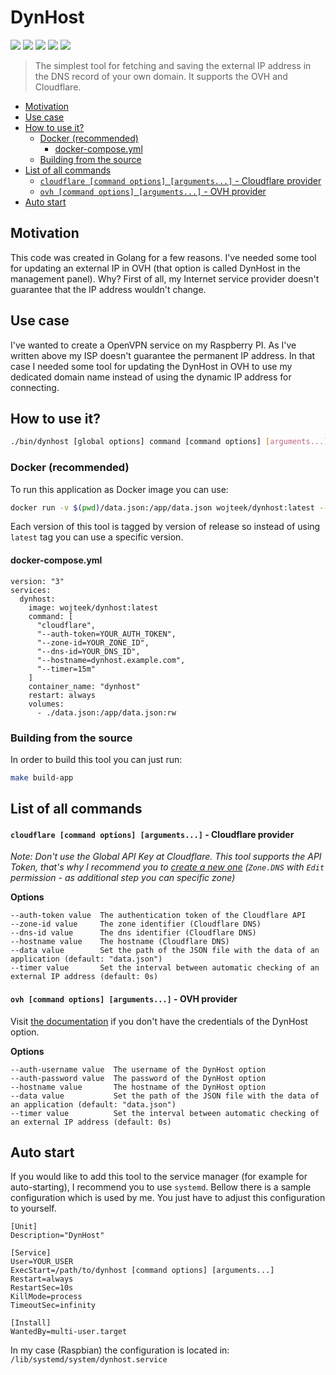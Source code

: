 # DynHost<!-- omit in toc -->
[![](https://img.shields.io/github/workflow/status/Wojteek/dynhost/Go?style=for-the-badge)](https://github.com/Wojteek/dynhost/)
[![](https://img.shields.io/docker/image-size/wojteek/dynhost/latest?style=for-the-badge)](https://hub.docker.com/r/wojteek/dynhost)
[![](https://img.shields.io/docker/pulls/wojteek/dynhost?style=for-the-badge)](https://hub.docker.com/r/wojteek/dynhost)
[![](https://img.shields.io/docker/v/wojteek/dynhost/latest?style=for-the-badge&label=DockerHub)](https://hub.docker.com/r/wojteek/dynhost)
[![](https://img.shields.io/github/license/Wojteek/dynhost?style=for-the-badge)](https://github.com/Wojteek/dynhost/)

> The simplest tool for fetching and saving the external IP address in the DNS record of your own domain. It supports the OVH and Cloudflare.

- [Motivation](#motivation)
- [Use case](#use-case)
- [How to use it?](#how-to-use-it)
  - [Docker (recommended)](#docker-recommended)
    - [docker-compose.yml](#docker-composeyml)
  - [Building from the source](#building-from-the-source)
- [List of all commands](#list-of-all-commands)
    - [`cloudflare [command options] [arguments...]` - Cloudflare provider](#cloudflare-command-options-arguments---cloudflare-provider)
    - [`ovh [command options] [arguments...]` - OVH provider](#ovh-command-options-arguments---ovh-provider)
- [Auto start](#auto-start)

## Motivation

This code was created in Golang for a few reasons. I've needed some tool for updating an external IP in OVH (that option is called DynHost in the management panel). Why? First of all, my Internet service provider doesn't guarantee that the IP address wouldn't change.

## Use case

I've wanted to create a OpenVPN service on my Raspberry PI. As I've written above my ISP doesn't guarantee the permanent IP address. In that case I needed some tool for updating the DynHost in OVH to use my dedicated domain name instead of using the dynamic IP address for connecting.

## How to use it?

```bash
./bin/dynhost [global options] command [command options] [arguments...]
```

### Docker (recommended)

To run this application as Docker image you can use:

```bash
docker run -v $(pwd)/data.json:/app/data.json wojteek/dynhost:latest --help
```

Each version of this tool is tagged by version of release so instead of using `latest` tag you can use a specific version.

#### docker-compose.yml

```
version: "3"
services:
  dynhost:
    image: wojteek/dynhost:latest
    command: [
      "cloudflare",
      "--auth-token=YOUR_AUTH_TOKEN",
      "--zone-id=YOUR_ZONE_ID",
      "--dns-id=YOUR_DNS_ID",
      "--hostname=dynhost.example.com",
      "--timer=15m"
    ]
    container_name: "dynhost"
    restart: always
    volumes:
      - ./data.json:/app/data.json:rw
```

### Building from the source

In order to build this tool you can just run:

```bash
make build-app
```

## List of all commands

#### `cloudflare [command options] [arguments...]` - Cloudflare provider

*Note: Don't use the Global API Key at Cloudflare. This tool supports the API Token, that's why I recommend you to [create a new one](https://dash.cloudflare.com/profile/api-tokens) (`Zone.DNS` with `Edit` permission - as additional step you can specific zone)*

**Options**
```
--auth-token value  The authentication token of the Cloudflare API
--zone-id value     The zone identifier (Cloudflare DNS)
--dns-id value      The dns identifier (Cloudflare DNS)
--hostname value    The hostname (Cloudflare DNS)
--data value        Set the path of the JSON file with the data of an application (default: "data.json")
--timer value       Set the interval between automatic checking of an external IP address (default: 0s)
```
 
#### `ovh [command options] [arguments...]` - OVH provider

Visit [the documentation](https://docs.ovh.com/gb/en/domains/hosting_dynhost/) if you don't have the credentials of the DynHost option.

**Options**
```
--auth-username value  The username of the DynHost option
--auth-password value  The password of the DynHost option
--hostname value       The hostname of the DynHost option
--data value           Set the path of the JSON file with the data of an application (default: "data.json")
--timer value          Set the interval between automatic checking of an external IP address (default: 0s)
```

## Auto start

If you would like to add this tool to the service manager (for example for auto-starting), I recommend you to use `systemd`. Bellow there is a sample configuration which is used by me. You just have to adjust this configuration to yourself.

```
[Unit]
Description="DynHost"

[Service]
User=YOUR_USER
ExecStart=/path/to/dynhost [command options] [arguments...]
Restart=always
RestartSec=10s
KillMode=process
TimeoutSec=infinity

[Install]
WantedBy=multi-user.target
```

In my case (Raspbian) the configuration is located in: `/lib/systemd/system/dynhost.service`

